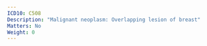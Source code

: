```yaml
---
ICD10: C508
Description: "Malignant neoplasm: Overlapping lesion of breast"
Matters: No
Weight: 0
---
```


